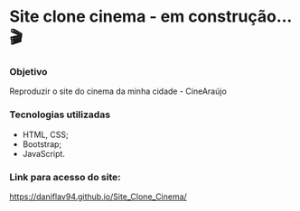 # Site clone cinema - em construção...🎬

###  Objetivo

Reproduzir o site do cinema da minha cidade - CineAraújo

###  Tecnologias utilizadas

- HTML, CSS;
- Bootstrap;
- JavaScript.

###  Link para acesso do site:

https://daniflav94.github.io/Site_Clone_Cinema/



